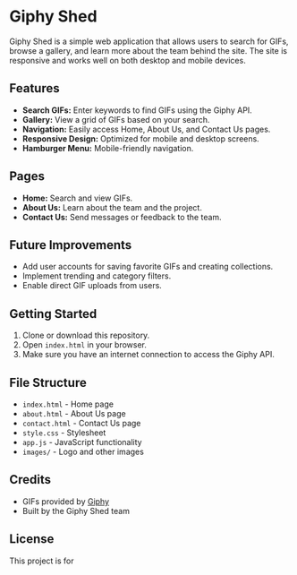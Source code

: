 # Giphy Shed

Giphy Shed is a simple web application that allows users to search for GIFs, browse a gallery, and learn more about the team behind the site. The site is responsive and works well on both desktop and mobile devices.

## Features

- **Search GIFs:** Enter keywords to find GIFs using the Giphy API.
- **Gallery:** View a grid of GIFs based on your search.
- **Navigation:** Easily access Home, About Us, and Contact Us pages.
- **Responsive Design:** Optimized for mobile and desktop screens.
- **Hamburger Menu:** Mobile-friendly navigation.

## Pages

- **Home:** Search and view GIFs.
- **About Us:** Learn about the team and the project.
- **Contact Us:** Send messages or feedback to the team.

## Future Improvements

- Add user accounts for saving favorite GIFs and creating collections.
- Implement trending and category filters.
- Enable direct GIF uploads from users.

## Getting Started

1. Clone or download this repository.
2. Open `index.html` in your browser.
3. Make sure you have an internet connection to access the Giphy API.

## File Structure

- `index.html` - Home page
- `about.html` - About Us page
- `contact.html` - Contact Us page
- `style.css` - Stylesheet
- `app.js` - JavaScript functionality
- `images/` - Logo and other images

## Credits

- GIFs provided by [Giphy](https://giphy.com/)
- Built by the Giphy Shed team

## License

This project is for
